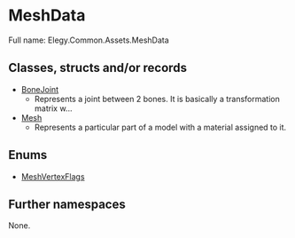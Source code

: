 ﻿
# MeshData

Full name: Elegy.Common.Assets.MeshData

## Classes, structs and/or records

* [BoneJoint](BoneJoint.md)
  * Represents a joint between 2 bones. It is basically a transformation matrix w...
* [Mesh](Mesh.md)
  * Represents a particular part of a model with a material assigned to it. 

## Enums

* [MeshVertexFlags](MeshVertexFlags.md)

## Further namespaces

None.

